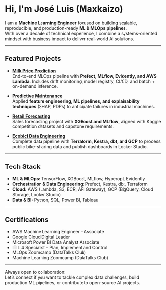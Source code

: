 # Hi, I'm José Luis (Maxkaizo)

I am a **Machine Learning Engineer** focused on building scalable, reproducible, and production-ready **ML & MLOps pipelines**.  
With over a decade of technical experience, I combine a systems-oriented mindset with business impact to deliver real-world AI solutions.

---

## Featured Projects

- [**Milk Price Prediction**](https://github.com/Maxkaizo/milk_price_prediction)  
  End-to-end MLOps pipeline with **Prefect, MLflow, Evidently, and AWS Lambda**. Includes drift monitoring, model registry, CI/CD, and batch + on-demand inference.  

- [**Predictive Maintenance**](https://github.com/Maxkaizo/pred_maint)  
  Applied **feature engineering, ML pipelines, and explainability techniques** (SHAP, PDPs) to anticipate failures in industrial machines.  

- [**Retail Forecasting**](https://github.com/Maxkaizo/forecasting_2025)  
  Sales forecasting project with **XGBoost and MLflow**, aligned with Kaggle competition datasets and capstone requirements.  

- [**Ecobici Data Engineering**](https://github.com/Maxkaizo/ecobici_pipeline)  
  Complete data pipeline with **Terraform, Kestra, dbt, and GCP** to process public bike-sharing data and publish dashboards in Looker Studio.  

---

## Tech Stack
- **ML & MLOps:** TensorFlow, XGBoost, MLflow, Hyperopt, Evidently  
- **Orchestration & Data Engineering:** Prefect, Kestra, dbt, Terraform  
- **Cloud:** AWS (Lambda, S3, ECR, API Gateway), GCP (BigQuery, Cloud Storage, Looker Studio)  
- **Data & BI:** Python, SQL, Power BI, Tableau  

---

## Certifications
- AWS Machine Learning Engineer – Associate  
- Google Cloud Digital Leader  
- Microsoft Power BI Data Analyst Associate  
- ITIL 4 Specialist – Plan, Implement and Control  
- MLOps Zoomcamp (DataTalks Club)  
- Machine Learning Zoomcamp (DataTalks Club)  

---

Always open to collaboration:  
Let’s connect if you want to tackle complex data challenges, build production ML pipelines, or contribute to open-source AI projects.

